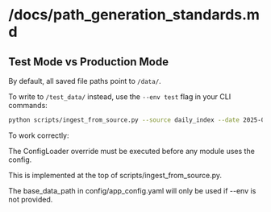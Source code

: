 # /docs/path_generation_standards.md

## Test Mode vs Production Mode

By default, all saved file paths point to `/data/`.

To write to `/test_data/` instead, use the `--env test` flag in your CLI commands:

```bash
python scripts/ingest_from_source.py --source daily_index --date 2025-04-25 --env test
```

To work correctly:

The ConfigLoader override must be executed before any module uses the config.

This is implemented at the top of scripts/ingest_from_source.py.

The base_data_path in config/app_config.yaml will only be used if --env is not provided.

